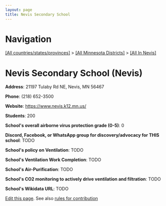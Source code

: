 ```yaml
---
layout: page
title: Nevis Secondary School
---
```

# Navigation

[[All countries/states/provinces]](../../..) > [[All Minnesota Districts]](../..) > [[All In Nevis]](..)

# Nevis Secondary School (Nevis)

**Address**: 21197 Tulaby Rd NE, Nevis, MN 56467

**Phone**: (218) 652-3500

**Website**: <https://www.nevis.k12.mn.us/>

**Students**: 200

**School's overall airborne virus protection grade (0-5)**: 0

**Discord, Facebook, or WhatsApp group for discovery/advocacy for THIS school**: TODO

**School's policy on Ventilation**: TODO

**School's Ventilation Work Completion**: TODO

**School's Air-Purification**: TODO

**School's CO2 monitoring to actively drive ventilation and filtration**: TODO

**School's Wikidata URL**: TODO


[Edit this page](https://github.com/ventilate-schools/MN/edit/main/./Nevis/Nevis_Secondary_School.md). See also [rules for contribution](../../../contribution-rules/)